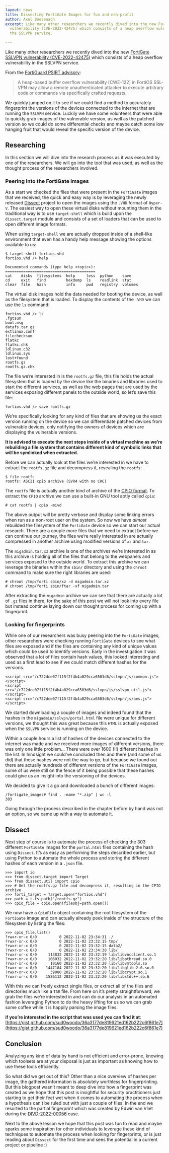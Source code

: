 ```yaml
---
layout: news
title: Dissecting FortiGate Images for fun and non-profit
author: Axel Boesenach
excerpt: Like many other researchers we recently dived into the new FortiGate SSLVPN
  vulnerability (CVE-2022-42475) which consists of a heap overflow vulnerability in
  the SSLVPN service.

---
```

Like many other researchers we recently dived into the new [FortiGate SSLVPN vulnerability (CVE-2022-42475)](https://cve.mitre.org/cgi-bin/cvename.cgi?name=CVE-2022-42475) which consists of a heap overflow vulnerability in the SSLVPN service.

From the [FortiGuard PSIRT advisory](https://www.fortiguard.com/psirt/FG-IR-22-398):

> A  heap-based buffer overflow vulnerability \[CWE-122\] in FortiOS SSL-VPN  may allow a remote unauthenticated attacker to execute arbitrary code or  commands via specifically crafted requests.

We  quickly jumped on it to see if we could find a method to accurately  fingerprint the versions of the devices connected to the internet that  are running the `SSLVPN`  service. Luckily we have some volunteers that were able to quickly grab  images of the vulnerable version, as well as the patched version so we  could do some differential checks and maybe catch some low hanging fruit  that would reveal the specific version of the device.

## Researching

In  this section we will dive into the research process as it was executed  by one of the researchers. We will go into the tool that was used, as  well as the thought process of the researchers involved.

### Peering into the FortiGate images

As a start we checked the files that were present in the `FortiGate` images that we received, the quick and easy way is by leveraging the newly released [Dissect](https://github.com/fox-it/dissect) project to open the images using the `.VHD` format of `Hyper-V`. The easiest way to open these virtual disks without mounting them in the traditional way is to use `target-shell` which is build upon the `dissect.target` module and consists of a set of loaders that can be used to open different image formats.

When using `target-shell`  we are actually dropped inside of a shell-like environment that even  has a handy help message showing the options available to us:

    $ target-shell fortios.vhd
    fortios.vhd /> help
    
    Documented commands (type help <topic>):
    ========================================
    cat    disks  filesystems  help     less  python    save
    cd     exit   find         hexdump  ls    readlink  stat
    clear  file   hash         info     pwd   registry  volumes

The  virtual disk images hold the data needed for booting the device, as  well as the filesystem that is loaded. To display the contents of the `.VHD` we can use the `ls` command:

    fortios.vhd /> ls
    .fgtsum
    boot.msg
    datafs.tar.gz
    extlinux.conf
    filechecksum
    flatkc
    flatkc.chk
    ldlinux.c32
    ldlinux.sys
    lost+found
    rootfs.gz
    rootfs.gz.chk

The file we’re interested in is the `rootfs.gz`  file, this file holds the actual filesystem that is loaded by the  device like the binaries and libraries used to start the different  services, as well as the web pages that are used by the services  exposing different panels to the outside world, so let’s save this file:

    fortios.vhd /> save rootfs.gz

We’re  specifically looking for any kind of files that are showing us the  exact version running on the device so we can differentiate patched  devices from vulnerable devices, only notifying the owners of devices  which are displaying the vulnerable versions.

**It  is advised to execute the next steps inside of a virtual machine as  we’re rebuilding a file system that contains different kind of symbolic  links that will be symlinked when extracted.**

Before we can actually look at the files we’re interested in we have to extract the `rootfs.gz` file and decompress it, revealing the `rootfs`:

    $ file rootfs                 
    rootfs: ASCII cpio archive (SVR4 with no CRC)

The `rootfs` file is actually another kind of archive of the [CPIO format](https://en.wikipedia.org/wiki/Cpio). To extract the `CPIO` archive we can use a built-in GNU tool aptly called `cpio`:

    # cat rootfs | cpio -mivd

The  above output will be pretty verbose and display some linking errors  when run as a non-root user on the system. So now we have _almost_ rebuilded the filesystem of the `FortiGate`  device so we can start our actual research. There are a couple more  files that we need to extract before we can continue our journey, the  files we’re really interested in are actually compressed in another  archive using modified versions of `xz` and `tar`.

The `migadmin.tar.xz`  archive is one of the archives we’re interested in as this archive is  holding all of the files that belong to the webpanels and services  exposed to the outside world. To extract this archive we can leverage  the binaries within the `sbin/` directory and using the `chroot` command to make sure the right libraries are used:

    # chroot /tmp/forti sbin/xz -d migadmin.tar.xz
    # chroot /tmp/forti sbin/ftar -xf migadmin.tar

After extracting the `migadmin` archive we can see that there are actually a lot of `.gz`  files in there, for the sake of this post we will not look into every  file but instead continue laying down our thought process for coming up  with a fingerprint.

### Looking for fingerprints

While one of our researchers was busy peering into the `FortiGate` images, other researchers were checking running `FortiGate`  devices to see what files are exposed and if the files are containing  any kind of unique values which could be used to identify versions.  Early in the investigation it was observed that a lot of files contain  hash values, this looked interesting and used as a first lead to see if  we could match different hashes for the versions.

    <script src="/c722dce07f115f2f4b4a029cca6503d6/sslvpn/js/common.js"></script>
    <script src="/c722dce07f115f2f4b4a029cca6503d6/sslvpn/js/sslvpn_util.js"></script>
    <script src="/c722dce07f115f2f4b4a029cca6503d6/sslvpn/js/aes.js"></script>

We started downloading a couple of images and indeed found that the hashes in the `migadmin/sslvpn/portal.html` file were unique for different versions, we thought this was great because this `HTML` is actually exposed when the `SSLVPN` service is running on the device.

Within  a couple hours a list of hashes of the devices connected to the  internet was made and we received more images of different versions,  there was only one little problem… There were over 1600 (!!) different  hashes in the list. In hindsight we could’ve concluded then and there  (and some of us did) that these hashes were not the way to go, but  because we found out there are actually hundreds of different versions  of the `FortiGate`  images, some of us were still on the fence of it being possible that  these hashes could give us an insight into the versioning of the  devices.

We decided to give it a go and downloaded a bunch of different images:

    /fortigate_images# find . -name "*.zip" | wc -l
    303

Going through the process described in the chapter before by hand was not an option, so we came up with a way to automate it.

## Dissect

Next step of course is to automate the process of checking the 303 different `FortiGate` images for the `portal.html` files containing the hash using `Dissect`.  It’s as easy as performing the steps described earlier, but using  Python to automate the whole process and storing the different hashes of  each version in a `.json` file.

    >>> import io
    >>> from dissect.target import Target
    >>> from dissect.util import cpio
    >>> # Get the rootfs.gz file and decompress it, resulting in the CPIO archive
    >>> forti_target = Target.open("fortios.vhd")
    >>> path = t.fs.path("/rootfs.gz")
    >>> cpio_file = cpio.open(fileobj=path.open())

We now have a `CpioFile` object containing the root filesystem of the `FortiGate` image and can actually already peek inside of the structure of the filesystem by listing the files:

    >>> cpio_file.list()
    ?rwxr-xr-x 0/0          0 2022-11-02 23:34:31 ./ 
    ?rwxr-xr-x 0/0          0 2022-11-02 23:32:15 tmp/ 
    ?rwxr-xr-x 0/0          0 2022-11-02 23:32:15 data2/ 
    ?rwxr-xr-x 0/0          0 2022-11-02 23:34:30 lib/ 
    ?rwxr-xr-x 0/0     113832 2022-11-02 23:32:19 lib/libvncclient.so.1 
    ?rwxr-xr-x 0/0     106032 2022-11-02 23:32:20 lib/libpthread.so.0 
    ?rwxr-xr-x 0/0      10160 2022-11-02 23:32:20 lib/libvmtools.so 
    ?rwxr-xr-x 0/0    1447184 2022-11-02 23:32:20 lib/libglib-2.0.so.0 
    ?rwxr-xr-x 0/0      39080 2022-11-02 23:32:20 lib/libcrypt.so.1 
    ?rwxr-xr-x 0/0    1586112 2022-11-02 23:32:20 lib/libstdc++.so.6

With this we can freely extract single files, or extract all of the files and directories much like a `TAR`  file. From here on it’s pretty straightforward, we grab the files we’re  interested in and can do our analysis in an automated fashion  leveraging Python to do the heavy lifting for us so we can grab some  coffee while it is happily parsing the image files.

**if you’re interested in the script that was used you can find it at**: [https://gist.github.com/sud0woodo/36a3177de819621ed162b222c6f861e7](https://gist.github.com/sud0woodo/36a3177de819621ed162b222c6f861e7)

## Conclusion

Analyzing  any kind of data by hand is not efficient and error-prone, knowing  which toolsets are at your disposal is just as important as knowing how  to use these tools efficiently.

So  what did we get out of this? Other than a nice overview of hashes per  image, the gathered information is absolutely worthless for  fingerprinting. But this blogpost wasn’t meant to deep dive into how a  fingerprint was created as we hope that this post is insightful for  security practitioners just starting to get their feet wet when it comes  to automating the process when a hypothesis can’t be ruled out with  just a couple of files. In the end we resorted to the partial  fingerprint which was created by Edwin van Vliet during the [DIVD-2022-00056](https://csirt.divd.nl/cases/DIVD-2022-00056/) case.

Next  to the above lesson we hope that this post was fun to read and maybe  sparks some inspiration for other individuals to leverage these kind of  techniques to automate the process when looking for fingerprints, or is  just reading about `Dissect` for the first time and sees the potential in a current project or pipeline :)